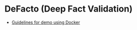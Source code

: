 DeFacto (Deep Fact Validation)
==============================

- [Guidelines for demo using Docker](https://github.com/DeFacto/DeFacto/tree/master/docker)
